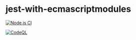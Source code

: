 # jest-with-ecmascriptmodules

[![Node.js CI](https://github.com/TheRivar/jest-with-ecmascriptmodules/actions/workflows/node.js.yml/badge.svg)](https://github.com/TheRivar/jest-with-ecmascriptmodules/actions/workflows/node.js.yml)

[![CodeQL](https://github.com/TheRivar/jest-with-ecmascriptmodules/actions/workflows/codeql-analysis.yml/badge.svg)](https://github.com/TheRivar/jest-with-ecmascriptmodules/actions/workflows/codeql-analysis.yml)
